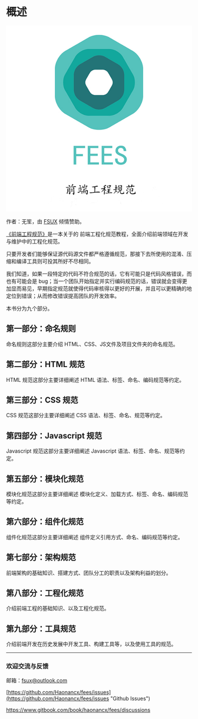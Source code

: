 # 概述

![](/assets/fees_2018.jpg)

作者：无笙，由 [FSUX](http://fsux.me) 倾情赞助。

[《前端工程规范》](https://haonancx.gitbooks.io/fees/content/)是一本关于的 前端工程化规范教程，全面介绍前端领域在开发与维护中的工程化规范。

只要开发者们能够保证源代码源文件都严格遵循规范，那接下去所使用的混淆、压缩和编译工具则可投其所好不尽相同。

我们知道，如果一段特定的代码不符合规范的话，它有可能只是代码风格错误，而也有可能会是 bug；当一个团队开始指定并实行编码规范的话，错误就会变得更加显而易见，早期指定规范就使得代码审核得以更好的开展，并且可以更精确的地定位到错误；从而修改错误提高团队的开发效率。

本书分为九个部分。

## 第一部分：命名规则

命名规则这部分主要介绍 HTML、CSS、JS文件及项目文件夹的命名规范。

## 第二部分：HTML 规范

HTML 规范这部分主要详细阐述 HTML 语法、标签、命名、编码规范等约定。

## 第三部分：CSS 规范

CSS 规范这部分主要详细阐述 CSS 语法、标签、命名、规范等约定。

## 第四部分：Javascript 规范

Javascript 规范这部分主要详细阐述 Javascript 语法、标签、命名、规范等约定。

## 第五部分：模块化规范

模块化规范这部分主要详细阐述 模块化定义、加载方式、标签、命名、编码规范等约定。

## 第六部分：组件化规范

组件化规范这部分主要详细阐述 组件定义引用方式、命名、编码规范等约定。

## 第七部分：架构规范

前端架构的基础知识、搭建方式、团队分工的职责以及架构利益的划分。

## 第八部分：工程化规范

介绍前端工程的基础知识、以及工程化规范。

## 第九部分：工具规范

介绍前端开发在历史发展中开发工具、构建工具等，以及使用工具的规范。

---

### 欢迎交流与反馈

邮箱：fsux@outlook.com

[https://github.com/Haonancx/fees/issues](https://github.com/Haonancx/fees/issues "Github Issues")

[https://www.gitbook.com/book/haonancx/fees/discussions ](https://www.gitbook.com/book/haonancx/fees/discussions  "gitbook discussions ")

